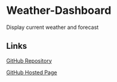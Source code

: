 # Weather-Dashboard
Display current weather and forecast

## Links 

[GitHub Repository](https://github.com/zackapotamus/Weather-Dashboard)

[GitHub Hosted Page](https://zackapotamus.github.io/Weather-Dashboard/)
